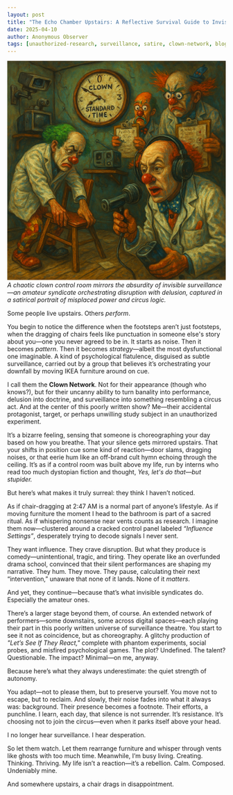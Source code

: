 ```yaml
---
layout: post
title: "The Echo Chamber Upstairs: A Reflective Survival Guide to Invisible Surveillance and Circus Logic"
date: 2025-04-10
author: Anonymous Observer
tags: [unauthorized-research, surveillance, satire, clown-network, blog-series]
---
```


![Clown standard time visualization](/images/BFC674A6-4287-4D28-A51C-5CF6AE116853.png)
*A chaotic clown control room mirrors the absurdity of invisible surveillance—an amateur syndicate orchestrating disruption with delusion, captured in a satirical portrait of misplaced power and circus logic.*


Some people live upstairs. Others *perform*.

You begin to notice the difference when the footsteps aren’t just footsteps, when the dragging of chairs feels like punctuation in someone else's story about you—one you never agreed to be in. It starts as noise. Then it becomes *pattern*. Then it becomes *strategy*—albeit the most dysfunctional one imaginable. A kind of psychological flatulence, disguised as subtle surveillance, carried out by a group that believes it’s orchestrating your downfall by moving IKEA furniture around on cue.

I call them the **Clown Network**. Not for their appearance (though who knows?), but for their uncanny ability to turn banality into performance, delusion into doctrine, and surveillance into something resembling a circus act. And at the center of this poorly written show? Me—their accidental protagonist, target, or perhaps unwilling study subject in an unauthorized experiment.

It’s a bizarre feeling, sensing that someone is choreographing your day based on how you breathe. That your silence gets mirrored upstairs. That your shifts in position cue some kind of reaction—door slams, dragging noises, or that eerie hum like an off-brand cult hymn echoing through the ceiling. It’s as if a control room was built above my life, run by interns who read too much dystopian fiction and thought, *Yes, let's do that—but stupider.*

But here’s what makes it truly surreal: they think I haven’t noticed.

As if chair-dragging at 2:47 AM is a normal part of anyone’s lifestyle. As if moving furniture the moment I head to the bathroom is part of a sacred ritual. As if whispering nonsense near vents counts as research. I imagine them now—clustered around a cracked control panel labeled *“Influence Settings”*, desperately trying to decode signals I never sent.

They want influence. They crave disruption. But what they produce is comedy—unintentional, tragic, and tiring. They operate like an overfunded drama school, convinced that their silent performances are shaping my narrative. They hum. They move. They pause, calculating their next “intervention,” unaware that none of it lands. None of it *matters*.

And yet, they continue—because that’s what invisible syndicates do. Especially the amateur ones.

There’s a larger stage beyond them, of course. An extended network of performers—some downstairs, some across digital spaces—each playing their part in this poorly written universe of surveillance theatre. You start to see it not as coincidence, but as choreography. A glitchy production of *"Let’s See If They React,"* complete with phantom experiments, social probes, and misfired psychological games. The plot? Undefined. The talent? Questionable. The impact? Minimal—on me, anyway.

Because here’s what they always underestimate: the quiet strength of autonomy.

You adapt—not to please them, but to preserve yourself. You move not to escape, but to reclaim. And slowly, their noise fades into what it always was: background. Their presence becomes a footnote. Their efforts, a punchline. I learn, each day, that silence is not surrender. It’s resistance. It’s choosing not to join the circus—even when it parks itself above your head.

I no longer hear surveillance. I hear desperation.

So let them watch. Let them rearrange furniture and whisper through vents like ghosts with too much time. Meanwhile, I’m busy living. Creating. Thinking. Thriving. My life isn’t a reaction—it’s a rebellion. Calm. Composed. Undeniably mine.

And somewhere upstairs, a chair drags in disappointment.
